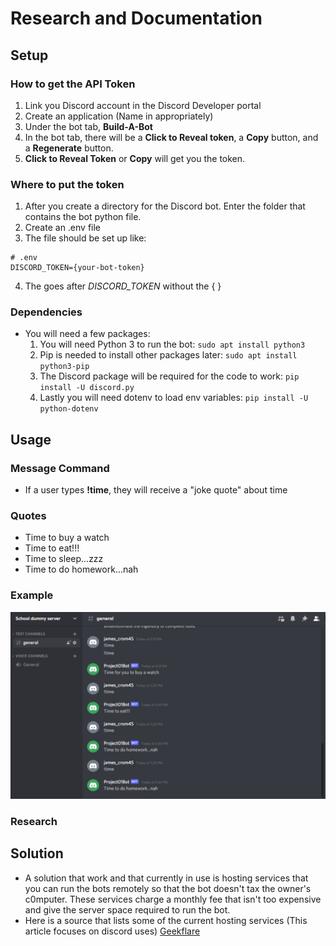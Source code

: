 # Research and Documentation
## Setup
### How to get the API Token
1. Link you Discord account in the Discord Developer portal
2. Create an application (Name in appropriately) 
3. Under the bot tab, **Build-A-Bot**
4. In the bot tab, there will be a **Click to Reveal token**, a **Copy** button, and a **Regenerate** button.
5. **Click to Reveal Token** or **Copy** will get you the token.
### Where to put the token
1. After you create a directory for the Discord bot. Enter the folder that contains the bot python file.
2. Create an .env file
3. The file should be set up like:
```
# .env
DISCORD_TOKEN={your-bot-token}
```
4. The goes after *DISCORD_TOKEN* without the { }
### Dependencies
- You will need a few packages:
	1. You will need Python 3 to run the bot: `sudo apt install python3`
	2. Pip is needed to install other packages later: `sudo apt install python3-pip` 
	3. The Discord package will be required for the code to work: `pip install -U discord.py`
	4. Lastly you will need dotenv to load env variables: `pip install -U python-dotenv`
## Usage
### Message Command
- If a user types **!time**, they will receive a "joke quote" about time
### Quotes
- Time to buy a watch
- Time to eat!!!
- Time to sleep...zzz
- Time to do homework...nah
### Example
![Screenshot of discord server](messageboard.png)
### Research
## Solution
- A solution that work and that currently in use is hosting services that you can run the bots remotely so that the bot doesn't tax the owner's c0mputer. These services charge a monthly fee that isn't too expensive and give the server space required to run the bot. 
- Here is a source that lists some of the current hosting services (This article focuses on discord uses) [Geekflare](https://www.https://geekflare.com/discord-bot-hosting/)
